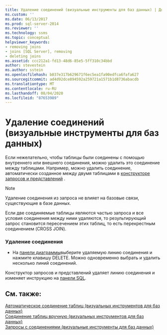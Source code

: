```yaml
---
title: Удаление соединений (визуальные инструменты для баз данных) | Документация Майкрософт
ms.custom: ''
ms.date: 06/13/2017
ms.prod: sql-server-2014
ms.reviewer: ''
ms.technology: ssms
ms.topic: conceptual
helpviewer_keywords:
- removing joins
- joins [SQL Server], removing
- deleting joins
ms.assetid: ccc212a1-fd13-48d6-85e5-5ff310c34bbd
author: stevestein
ms.author: sstein
ms.openlocfilehash: b037e317b629671f6ec5ea1fa90edfca6fafa627
ms.sourcegitcommit: ad4d92dce894592a259721a1571b1d8736abacdb
ms.translationtype: MT
ms.contentlocale: ru-RU
ms.lasthandoff: 08/04/2020
ms.locfileid: "87653989"
---
```

# <a name="remove-joins-visual-database-tools"></a>Удаление соединений (визуальные инструменты для баз данных)
  Если нежелательно, чтобы таблицы были соединены с помощью внутреннего или внешнего соединения, можно удалить это соединение между таблицами. Например, можно удалить соединение, автоматически созданное между двумя таблицами в [конструкторе запросов и представлений](visual-database-tools.md) .  
  
> [!NOTE]  
>  Удаление соединения из запроса не влияет на базовые связи, существующие в базе данных.  
  
 Если две соединяемые таблицы являются частью запроса и все условия соединения между ними удаляются, то результирующий запрос становится пересечением этих таблиц, то есть перекрестным соединением (CROSS JOIN).  
  
### <a name="to-remove-a-join"></a>Удаление соединения  
  
-   На [панели диаграммы](diagram-pane-visual-database-tools.md)выберите удаляемую линию соединения и нажмите клавишу DELETE. Можно одновременно выбрать и удалить несколько линий соединений.  
  
 Конструктор запросов и представлений удаляет линию соединения и изменяет инструкцию на [панели SQL](sql-pane-visual-database-tools.md).  
  
## <a name="see-also"></a>См. также:  
 [Автоматическое соединение таблиц &#40;визуальных инструментов для баз данных&#41;](join-tables-automatically-visual-database-tools.md)   
 [Соединение таблиц вручную &#40;визуальных инструментов для баз данных&#41;](join-tables-manually-visual-database-tools.md)   
 [Запросы с соединениями (визуальные инструменты для баз данных)](query-with-joins-visual-database-tools.md)  
  
  
